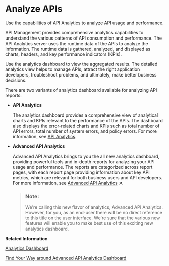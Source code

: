 <!-- loio7712c611015045afb47d7c244fffee63 -->

# Analyze APIs

Use the capabilities of API Analytics to analyze API usage and performance.

API Management provides comprehensive analytics capabilities to understand the various patterns of API consumption and performance. The API Analytics server uses the runtime data of the APIs to analyze the information. The runtime data is gathered, analyzed, and displayed as charts, headers, and key performance indicators \(KPIs\).

Use the analytics dashboard to view the aggregated results. The detailed analytics view helps to manage APIs, attract the right application developers, troubleshoot problems, and ultimately, make better business decisions.

There are two variants of analytics dashboard available for analyzing API reports:

-   **API Analytics** 

    The analytics dashboard provides a comprehensive view of analytical charts and KPIs relevant to the performance of the APIs. The dashboard also displays the error-related charts and KPIs such as total number of API errors, total number of system errors, and policy errors. For more information, see [API Analytics](api-analytics-6766dc3.md).

-   **Advanced API Analytics**

    Advanced API Analytics brings to you the all new analytics dashboard, providing powerful tools and in-depth reports for analyzing your API usage and performance. The reports are categorized across report pages, with each report page providing information about key API metrics, which are relevant for both business users and API developers. For more information, see [Advanced API Analytics](https://help.sap.com/viewer/38c3df3f8da44a809f937220b3579607/Cloud/en-US/eeefd0e49118408a9f97b14ff46fdadf.html "") :arrow_upper_right:.

    > ### Note:  
    > We're calling this new flavor of analytics, Advanced API Analytics. However, for you, as an end-user there will be no direct reference to this title on the user interface. We're sure that the various new features will enable you to make best use of this exciting new analytics dashboard.


**Related Information**  


[Analytics Dashboard](analytics-dashboard-ee416ac.md "The analytics dashboard has some common features such as the views you can choose, the time range for which you want to display data, resize charts, and so on.")

[Find Your Way around Advanced API Analytics Dashboard](find-your-way-around-advanced-api-analytics-dashboard-1f96ba3.md "")

